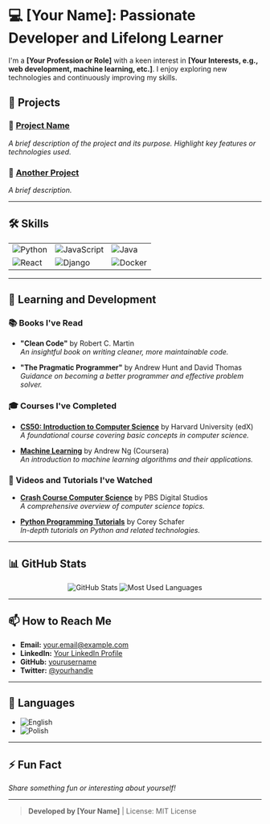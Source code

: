# 💻 [Your Name]: Passionate Developer and Lifelong Learner

I'm a **[Your Profession or Role]** with a keen interest in **[Your Interests, e.g., web development, machine learning, etc.]**. I enjoy exploring new technologies and continuously improving my skills.

## 🔭 Projects

### 📁 [Project Name](#)
*A brief description of the project and its purpose. Highlight key features or technologies used.*

### 📁 [Another Project](#)
*A brief description.*

---

## 🛠️ Skills

<div align="center">
  <table>
    <tr>
      <td><img src="https://img.shields.io/badge/-Python-3776AB?logo=python&logoColor=white&style=flat" alt="Python"></td>
      <td><img src="https://img.shields.io/badge/-JavaScript-F7DF1E?logo=javascript&logoColor=white&style=flat" alt="JavaScript"></td>
      <td><img src="https://img.shields.io/badge/-Java-007396?logo=java&logoColor=white&style=flat" alt="Java"></td>
    </tr>
    <tr>
      <td><img src="https://img.shields.io/badge/-React-61DAFB?logo=react&logoColor=white&style=flat" alt="React"></td>
      <td><img src="https://img.shields.io/badge/-Django-092E20?logo=django&logoColor=white&style=flat" alt="Django"></td>
      <td><img src="https://img.shields.io/badge/-Docker-2496ED?logo=docker&logoColor=white&style=flat" alt="Docker"></td>
    </tr>
  </table>
</div>

---

## 🌱 Learning and Development

### 📚 Books I've Read

- **"Clean Code"** by Robert C. Martin  
  *An insightful book on writing cleaner, more maintainable code.*

- **"The Pragmatic Programmer"** by Andrew Hunt and David Thomas  
  *Guidance on becoming a better programmer and effective problem solver.*

### 🎓 Courses I've Completed

- **[CS50: Introduction to Computer Science](https://www.edx.org/course/cs50s-introduction-to-computer-science)** by Harvard University (edX)  
  *A foundational course covering basic concepts in computer science.*

- **[Machine Learning](https://www.coursera.org/learn/machine-learning)** by Andrew Ng (Coursera)  
  *An introduction to machine learning algorithms and their applications.*

### 🎥 Videos and Tutorials I've Watched

- **[Crash Course Computer Science](https://www.youtube.com/playlist?list=PL8dPuuaLjXtPAJr1ysd5yGIyiSFuh0mIL)** by PBS Digital Studios  
  *A comprehensive overview of computer science topics.*

- **[Python Programming Tutorials](https://www.youtube.com/user/schafer5)** by Corey Schafer  
  *In-depth tutorials on Python and related technologies.*

---

## 📊 GitHub Stats

<div align="center">
  <img src="https://github-readme-stats.vercel.app/api?username=yourusername&show_icons=true&theme=radical" alt="GitHub Stats">
  <img src="https://github-readme-stats.vercel.app/api/top-langs/?username=yourusername&layout=compact&theme=radical" alt="Most Used Languages">
</div>

---

## 📫 How to Reach Me

- **Email:** [your.email@example.com](mailto:your.email@example.com)
- **LinkedIn:** [Your LinkedIn Profile](https://www.linkedin.com/in/yourprofile)
- **GitHub:** [yourusername](https://github.com/yourusername)
- **Twitter:** [@yourhandle](https://twitter.com/yourhandle)

---

## 💬 Languages

- ![English](https://img.shields.io/badge/-English-007ACC?style=flat)
- ![Polish](https://img.shields.io/badge/-Polish-DC143C?style=flat)

---

## ⚡ Fun Fact

*Share something fun or interesting about yourself!*

---

> **Developed by [Your Name]** | License: MIT License
